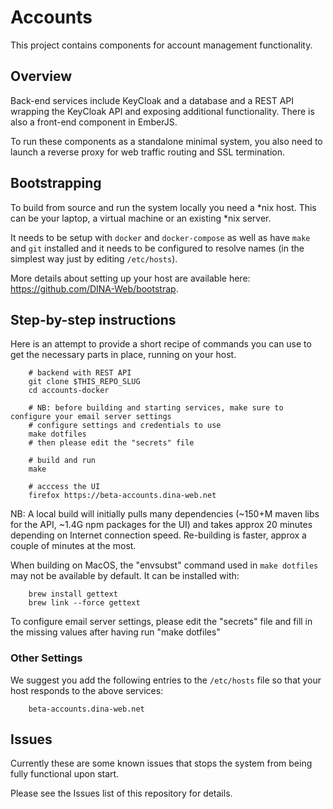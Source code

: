 # Accounts

This project contains components for account management functionality.

## Overview

Back-end services include KeyCloak and a database and a REST API wrapping the KeyCloak API and exposing additional functionality. There is also a front-end component in EmberJS. 

To run these components as a standalone minimal system, you also need to launch a reverse proxy for web traffic routing and SSL termination.

## Bootstrapping

To build from source and run the system locally you need a *nix host. This can be your laptop, a virtual machine or an existing *nix server. 

It needs to be setup with `docker` and `docker-compose` as well as have `make` and `git` installed and it needs to be configured to resolve names (in the simplest way just by editing `/etc/hosts`). 

More details about setting up your host are available here: https://github.com/DINA-Web/bootstrap.

## Step-by-step instructions

Here is an attempt to provide a short recipe of commands you can use to get the necessary parts in place, running on your host.

		# backend with REST API
		git clone $THIS_REPO_SLUG
		cd accounts-docker
	
		# NB: before building and starting services, make sure to configure your email server settings
		# configure settings and credentials to use
		make dotfiles
		# then please edit the "secrets" file

		# build and run
		make

		# acccess the UI
		firefox https://beta-accounts.dina-web.net

NB: A local build will initially pulls many dependencies (~150+M maven libs for the API, ~1.4G npm packages for the UI) and takes approx 20 minutes depending on Internet connection speed. Re-building is faster, approx a couple of minutes at the most.

When building on MacOS, the "envsubst" command used in `make dotfiles` may not be available by default. It can be installed with:

		brew install gettext
		brew link --force gettext 

To configure email server settings, please edit the "secrets" file and fill in the missing values after having run "make dotfiles"

### Other Settings

We suggest you add the following entries to the `/etc/hosts` file so that your host responds to the above services:

		beta-accounts.dina-web.net

## Issues

Currently these are some known issues that stops the system from being fully functional upon start. 

Please see the Issues list of this repository for details.


